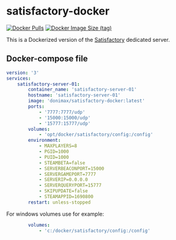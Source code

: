 # satisfactory-docker

[![Docker Pulls](https://img.shields.io/docker/pulls/donimax/satisfactory-docker)](https://hub.docker.com/r/donimax/satisfactory-docker)
[![Docker Image Size (tag)](https://img.shields.io/docker/image-size/donimax/satisfactory-docker/latest)](https://hub.docker.com/r/donimax/satisfactory-docker)

This is a Dockerized version of the [Satisfactory](https://store.steampowered.com/app/526870/Satisfactory/) dedicated server.

## Docker-compose file

```yaml
version: '3'
services:
    satisfactory-server-01:
        container_name: 'satisfactory-server-01'
        hostname: 'satisfactory-server-01'
        image: 'donimax/satisfactory-docker:latest'
        ports:
            - '7777:7777/udp'
            - '15000:15000/udp'
            - '15777:15777/udp'
        volumes:
            - 'opt/docker/satisfactory/config:/config'
        environment:
            - MAXPLAYERS=8
            - PGID=1000
            - PUID=1000
            - STEAMBETA=false
            - SERVERBEACONPORT=15000
            - SERVERGAMEPORT=7777
            - SERVERIP=0.0.0.0
            - SERVERQUERYPORT=15777
            - SKIPUPDATE=false
            - STEAMAPPID=1690800
        restart: unless-stopped
```

For windows volumes use for example:

```yaml
        volumes:
            - 'c:/docker/satisfactory/config:/config'
```
